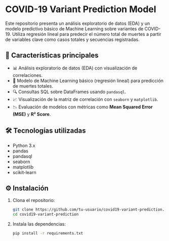 # **COVID-19 Variant Prediction Model**  

Este repositorio presenta un análisis exploratorio de datos (EDA) y un modelo predictivo básico de Machine Learning sobre variantes de COVID-19. Utiliza regresión lineal para predecir el número total de muertes a partir de variables clave como casos totales y secuencias registradas.  

## 🚀 **Características principales**  
- 📊 Análisis exploratorio de datos (EDA) con visualización de correlaciones.  
- 🧠 Modelo de Machine Learning básico (regresión lineal) para predicción de muertes totales.  
- 🔍 Consultas SQL sobre DataFrames usando `pandasql`.  
- 📈 Visualización de la matriz de correlación con `seaborn` y `matplotlib`.  
- 📉 Evaluación de modelos con métricas como **Mean Squared Error (MSE)** y **R² Score**.  

## 🛠️ **Tecnologías utilizadas**  
- Python 3.x  
- pandas  
- pandasql  
- seaborn  
- matplotlib  
- scikit-learn  

## ⚙️ **Instalación**  
1. Clona el repositorio:  
   ```bash
   git clone https://github.com/tu-usuario/covid19-variant-prediction.git
   cd covid19-variant-prediction
   ```  
2. Instala las dependencias:  
   ```bash
   pip install -r requirements.txt
   ```  
